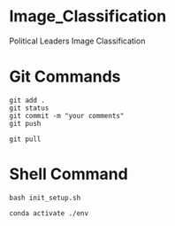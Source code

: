 # Image_Classification
Political Leaders Image Classification

# Git Commands
```
git add .
git status
git commit -m "your comments"
git push

git pull
```
# Shell Command
```
bash init_setup.sh

conda activate ./env
```